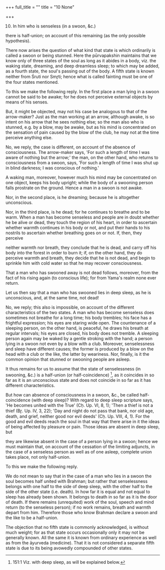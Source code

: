 +++
full_title = ""
title = "10 None"

+++


10. In him who is senseless (in a swoon, &c.)

there is half-union; on account of this remaining (as the only possible hypothesis).

There now arises the question of what kind that state is which ordinarily is called a swoon or being stunned. Here the pūrvapakshin maintains that we know only of three states of the soul as long as it abides in a body, viz. the waking state, dreaming, and deep dreamless sleep; to which may be added, as a fourth state, the soul's passing out of the body. A fifth state is known neither from Śruti nor Smr̥ti; hence what is called fainting must be one of the four states mentioned.

To this we make the following reply. In the first place a man lying in a swoon cannot be said to be awake; for he does not perceive external objects by means of his senses.

But, it might be objected, may not his case be analogous to that of the arrow-maker? Just as the man working at an arrow, although awake, is so intent on his arrow that he sees nothing else; so the man also who is stunned, e.g. by a blow, may be awake, but as his mind is concentrated on the sensation of pain caused by the blow of the club, he may not at the time perceive anything else.

No, we reply, the case is different, on account of the absence of consciousness. The arrow-maker says, 'For such a length of time I was aware of nothing but the arrow;' the man, on the other hand, who returns to consciousness from a swoon, says, 'For such a length of time I was shut up in blind darkness; I was conscious of nothing.'

A waking man, moreover, however much his mind may be concentrated on one object, keeps his body upright; while the body of a swooning person falls prostrate on the ground. Hence a man in a swoon is not awake.

Nor, in the second place, is he dreaming; because he is altogether unconscious.

Nor, in the third place, is he dead; for he continues to breathe and to be warm. When a man has become senseless and people are in doubt whether he be alive or dead, they touch the region of his heart, in order to ascertain whether warmth continues in his body or not, and put their hands to his nostrils to ascertain whether breathing goes on or not. If, then, they perceive

neither warmth nor breath, they conclude that he is dead, and carry off his body into the forest in order to burn it; if, on the other hand, they do perceive warmth and breath, they decide that he is not dead, and begin to sprinkle him with cold water so that he may recover consciousness.

That a man who has swooned away is not dead follows, moreover, from the fact of his rising again (to conscious life); for from Yama's realm none ever return.

Let us then say that a man who has swooned lies in deep sleep, as he is unconscious, and, at the same time, not dead!

No, we reply; this also is impossible, on account of the different characteristics of the two states. A man who has become senseless does sometimes not breathe for a long time; his body trembles; his face has a frightful expression; his eyes are staring wide open. The countenance of a sleeping person, on the other hand, is peaceful, he draws his breath at regular intervals; his eyes are closed, his body does not tremble. A sleeping person again may be waked by a gentle stroking with the hand; a person lying in a swoon not even by a blow with a club. Moreover, senselessness and sleep have different causes; the former is produced by a blow on the head with a club or the like, the latter by weariness. Nor, finally, is it the common opinion that stunned or swooning people are asleep.

It thus remains for us to assume that the state of senselessness (in swooning, &c.) is a half-union (or half-coincidence) [^fn_111], as it coincides in so far as it is an unconscious state and does not coincide in so far as it has different characteristics.

But how can absence of consciousness in a swoon, &c., be called half-coincidence (with deep sleep)? With regard to deep sleep scripture says, 'He becomes united with the True' (Cḥ. Up. VI, 8, 1); 'Then a thief is not a thief (Br̥. Up. IV, 3, 22); 'Day and night do not pass that bank, nor old age, death, and grief, neither good nor evil deeds' (Cḥ. Up. VIII, 4, 1). For the good and evil deeds reach the soul in that way that there arise in it the ideas of being affected by pleasure or pain. Those ideas are absent in deep sleep, but

[^fn_111]: 151:1 Viz. with deep sleep, as will be explained below.

they are likewise absent in the case of a person lying in a swoon; hence we must maintain that, on account of the cessation of the limiting adjuncts, in the case of a senseless person as well as of one asleep, complete union takes place, not only half-union.

To this we make the following reply.

We do not mean to say that in the case of a man who lies in a swoon the soul becomes half united with Brahman; but rather that senselessness belongs with one half to the side of deep sleep, with the other half to the side of the other state (i.e. death). In how far it is equal and not equal to sleep has already been shown. It belongs to death in so far as it is the door of death. If there remains (unrequited) work of the soul, speech and mind return (to the senseless person); if no work remains, breath and warmth depart from him. Therefore those who know Brahman declare a swoon and the like to be a half-union.

The objection that no fifth state is commonly acknowledged, is without much weight; for as that state occurs occasionally only it may not be generally known. All the same it is known from ordinary experience as well as from the āyurveda (medicine). That it is not considered a separate fifth state is due to its being avowedly compounded of other states.


